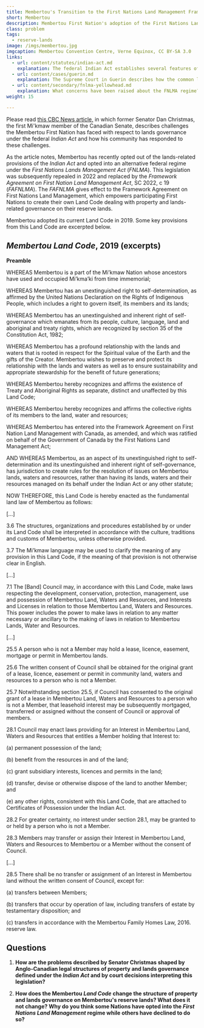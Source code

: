 ```yaml
---
title: Membertou's Transition to the First Nations Land Management Framework
short: Membertou 
description: Membertou First Nation's adoption of the First Nations Land Management Framework
class: problem
tags:
  - reserve-lands
image: /imgs/membertou.jpg
imgcaption: Membertou Convention Centre, Verne Equinox, CC BY-SA 3.0
links:
  - url: content/statutes/indian-act.md
    explanation: The federal Indian Act establishes several features of property and governance on reserve lands. How would you describe this structure and what has chanced under the Membertou Land Code?
  - url: content/cases/guerin.md
    explanation: The Supreme Court in Guerin describes how the common law doctrine of Aboriginal title has changed since St Catherine's Milling and explains its relevance to emerging principles and relationships around reserve lands.
  - url: content/secondary/fnlma-yellowhead.md
    explanation: What concerns have been raised about the FNLMA regime? Might these explain some of the diverse decisions being made by First Nations with respect to reserve lands governance?
weight: 15

---
```


Please read [this CBC News article,](https://www.cbc.ca/news/politics/indian-act-horrible-existence-senator-christmas-1.4149551) in which former Senator Dan Christmas, the first Mi'kmaw member of the Canadian Senate, describes challenges the Membertou First Nation has faced with respect to lands governance under the federal *Indian Act* and how his community has responded to these challenges.

As the article notes, Membertou has recently opted out of the lands-related provisions of the *Indian Act* and opted into an alternative federal regime under the *First Nations Lands Management Act* (*FNLMA*). This legislation was subsequently repealed in 2022 and replaced by the *Framework Agreement on First Nation Land Management Act*, SC 2022, c 19 (*FAFNLMA*). The *FAFNLMA* gives effect to the Framework Agreement on First Nations Land Management, which empowers participating First Nations to create their own Land Code dealing with property and lands-related governance on their reserve lands.

Membertou adopted its current Land Code in 2019. Some key provisions from this Land Code are excerpted below.

## *Membertou Land Code*, 2019 (excerpts)

**Preamble**

WHEREAS Membertou is a part of the Mi’kmaw Nation whose ancestors have used and occupied Mi’kma’ki from time immemorial;

WHEREAS Membertou has an unextinguished right to self-determination, as affirmed by the United Nations Declaration on the Rights of Indigenous People, which includes a right to govern itself, its members and its lands;

WHEREAS Membertou has an unextinguished and inherent right of self-governance which emanates from its people, culture, language, land and aboriginal and treaty rights, which are recognized by section 35 of the Constitution Act, 1982;

WHEREAS Membertou has a profound relationship with the lands and waters that is rooted in respect for the Spiritual value of the Earth and the gifts of the Creator. Membertou wishes to preserve and protect its relationship with the lands and waters as well as to ensure sustainability and appropriate stewardship for the benefit of future generations;

WHEREAS Membertou hereby recognizes and affirms the existence of Treaty and Aboriginal Rights as separate, distinct and unaffected by this Land Code;

WHEREAS Membertou hereby recognizes and affirms the collective rights of its members to the land, water and resources;

WHEREAS Membertou has entered into the Framework Agreement on First Nation Land Management with Canada, as amended, and which was ratified on behalf of the Government of Canada by the First Nations Land Management Act;

AND WHEREAS Membertou, as an aspect of its unextinguished right to self-determination and its unextinguished and inherent right of self-governance, has jurisdiction to create rules for the resolution of issues on Membertou lands, waters and resources, rather than having its lands, waters and their resources managed on its behalf under the Indian Act or any other statute;

NOW THEREFORE, this Land Code is hereby enacted as the fundamental land law of Membertou as follows: 

[…]

3.6 The structures, organizations and procedures established by or under its Land Code shall be interpreted in accordance with the culture, traditions and customs of Membertou, unless otherwise provided.

3.7 The Mi’kmaw language may be used to clarify the meaning of any provision in this Land Code, if the meaning of that provision is not otherwise clear in English.

[…]

7.1 The [Band] Council may, in accordance with this Land Code, make laws respecting the development, conservation, protection, management, use and possession of Membertou Land, Waters and Resources, and Interests and Licenses in relation to those Membertou Land, Waters and Resources. This power includes the power to make laws in relation to any matter necessary or ancillary to the making of laws in relation to Membertou Lands, Water and Resources.

[…]

25.5 A person who is not a Member may hold a lease, licence, easement, mortgage or permit in Membertou lands.

25.6 The written consent of Council shall be obtained for the original grant of a lease, licence, easement or permit in community land, waters and resources to a person who is not a Member.

25.7 Notwithstanding section 25.5, if Council has consented to the original grant of a lease in Membertou Land, Waters and Resources to a person who is not a Member, that leasehold interest may be subsequently mortgaged, transferred or assigned without the consent of Council or approval of members.

28.1 Council may enact laws providing for an Interest in Membertou Land, Waters and Resources that entitles a Member holding that Interest to:

(a) permanent possession of the land;

(b) benefit from the resources in and of the land;

(c) grant subsidiary interests, licences and permits in the land;

(d) transfer, devise or otherwise dispose of the land to another Member; and

(e) any other rights, consistent with this Land Code, that are attached to Certificates of Possession under the Indian Act.

28.2 For greater certainty, no interest under section 28.1, may be granted to or held by a person who is not a Member.

28.3 Members may transfer or assign their Interest in Membertou Land, Waters and Resources to Membertou or a Member without the consent of Council.

[…]

28.5 There shall be no transfer or assignment of an Interest in Membertou land without the written consent of Council, except for:

(a) transfers between Members;

(b) transfers that occur by operation of law, including transfers of estate by testamentary disposition; and

(c) transfers in accordance with the Membertou Family Homes Law, 2016. reserve law.

## Questions

1. **How are the problems described by Senator Christmas shaped by Anglo-Canadian legal structures of property and lands governance defined under the *Indian Act* and by court decisions interpreting this legislation?**

2. **How does the Membertou *Land Code* change the structure of property and lands governance on Membertou's reserve lands? What does it not change? Why do you think some Nations have opted into the *First Nations Land Management* regime while others have declined to do so?**

